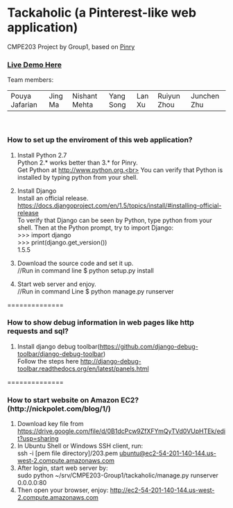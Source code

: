 Tackaholic (a Pinterest-like web application)
==============
CMPE203 Project by Group1, based on <a href='https://github.com/pinry/pinry' target='_blank_'>Pinry</a><br>

<h3><a href='http://54.69.30.34/' target='_blank_'>Live Demo Here</a></h3>

Team members: <br>

<table><tbody>
   <tr>
      <td>Pouya Jafarian</td>
      <td>Jing Ma</td>
      <td>Nishant Mehta</td>
      <td>Yang Song</td>
      <td>Lan Xu</td>
      <td>Ruiyun Zhou</td>
      <td>Junchen Zhu</td>
   </tr>
</tbody></table><br/>


<h3>How to set up the enviroment of this web application?</h3>

1.  Install Python 2.7<br>
Python 2.* works better than 3.* for Pinry. <br>
Get Python at http://www.python.org.<br>
You can verify that Python is installed by typing python from your shell.

2.  Install Django<br>
Install an official release. https://docs.djangoproject.com/en/1.5/topics/install/#installing-official-release<br>
To verify that Django can be seen by Python, type python from your shell. Then at the Python prompt, try to import Django:<br>
\>\>\> import django<br>
\>\>\> print(django.get_version())<br>
1.5.5

3.  Download the source code and set it up.<br>
//Run in command line
$ python setup.py install

4.  Start web server and enjoy.<br>
//Run in command Line
$ python manage.py runserver

==============
<h3>How to show debug information in web pages like http requests and sql?</h3>

1. Install django debug toolbar(https://github.com/django-debug-toolbar/django-debug-toolbar) <br>
Follow the steps here http://django-debug-toolbar.readthedocs.org/en/latest/panels.html <br>


==============
<h3>How to start website on Amazon EC2? (http://nickpolet.com/blog/1/)</h3>

1. Download key file from https://drive.google.com/file/d/0B1dcPcw9ZfXFYmQyTVd0VUpHTEk/edit?usp=sharing<br>
2. In Ubuntu Shell or Windows SSH client, run:<br>
   ssh -i [pem file directory]/203.pem ubuntu@ec2-54-201-140-144.us-west-2.compute.amazonaws.com<br>
3. After login, start web server by:<br>
   sudo python ~/srv/CMPE203-Group1/tackaholic/manage.py runserver 0.0.0.0:80
4. Then open your browser, enjoy: http://ec2-54-201-140-144.us-west-2.compute.amazonaws.com

